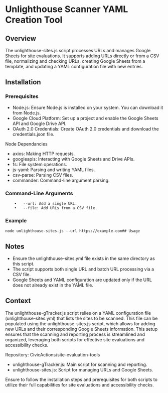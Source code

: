 # Unlighthouse Scanner YAML Creation Tool

## Overview

The unlighthouse-sites.js script processes URLs and manages Google Sheets for site evaluations. It supports adding URLs directly or from a CSV file, normalizing and checking URLs, creating Google Sheets from a template, and updating a YAML configuration file with new entries.

## Installation

### Prerequisites

* Node.js: Ensure Node.js is installed on your system. You can download it from Node.js.
* Google Cloud Platform: Set up a project and enable the Google Sheets API and Google Drive API.
* OAuth 2.0 Credentials: Create OAuth 2.0 credentials and download the credentials.json file.

Node Dependancies
* axios: Making HTTP requests.
* googleapis: Interacting with Google Sheets and Drive APIs.
* fs: File system operations.
* js-yaml: Parsing and writing YAML files.
* csv-parse: Parsing CSV files.
* commander: Command-line argument parsing.

### Command-Line Arguments
```
	•	--url: Add a single URL.
	•	--file: Add URLs from a CSV file.
```

### Example
`node unlighthouse-sites.js --url https://example.com## Usage`


## Notes

* Ensure the unlighthouse-sites.yml file exists in the same directory as this script.
* The script supports both single URL and batch URL processing via a CSV file.
* Google Sheets and YAML configuration are updated only if the URL does not already exist in the YAML file.

## Context

The unlighthouse-gTracker.js script relies on a YAML configuration file (unlighthouse-sites.yml) that lists the sites to be scanned. This file can be populated using the unlighthouse-sites.js script, which allows for adding new URLs and their corresponding Google Sheets information. This setup ensures that the scanning and reporting process is streamlined and organized, leveraging both scripts for effective site evaluations and accessibility checks.

Repository: CivicActions/site-evaluation-tools
* unlighthouse-gTracker.js: Main script for scanning and reporting.
* unlighthouse-sites.js: Script for managing URLs and Google Sheets.

Ensure to follow the installation steps and prerequisites for both scripts to utilize their full capabilities for site evaluations and accessibility checks.

